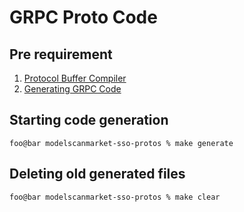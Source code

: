 # GRPC Proto Code
## Pre requirement
1. [Protocol Buffer Compiler](https://grpc.io/docs/protoc-installation/)
2. [Generating GRPC Code](https://grpc.io/docs/languages/go/quickstart/)

## Starting code generation

```console
foo@bar modelscanmarket-sso-protos % make generate
```

## Deleting old generated files
```console
foo@bar modelscanmarket-sso-protos % make clear
```
